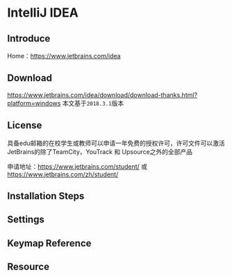 # IntelliJ IDEA 

## Introduce
Home：https://www.jetbrains.com/idea
## Download
https://www.jetbrains.com/idea/download/download-thanks.html?platform=windows 本文基于`2018.3.1`版本
## License
具备edu邮箱的在校学生或教师可以申请一年免费的授权许可，许可文件可以激活JetBrains的除了TeamCity，YouTrack 和 Upsource之外的全部产品

申请地址：https://www.jetbrains.com/student/   或   https://www.jetbrains.com/zh/student/
## Installation Steps

## Settings

## Keymap Reference

## Resource
